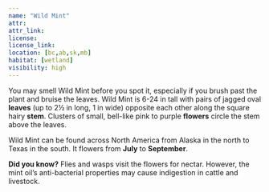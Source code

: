 ```yaml
---
name: "Wild Mint"
attr: 
attr_link: 
license: 
license_link: 
location: [bc,ab,sk,mb]
habitat: [wetland]
visibility: high 
---
```

You may smell Wild Mint before you spot it, especially if you brush past the plant and bruise the leaves. Wild Mint is 6-24 in tall with pairs of jagged oval **leaves** (up to 2½ in long, 1 in wide) opposite each other along the square hairy **stem**. Clusters of small, bell-like pink to purple **flowers** circle the stem above the leaves.

Wild Mint can be found across North America from Alaska in the north to Texas in the south. It flowers from **July** to **September**.

**Did you know?** Flies and wasps visit the flowers for nectar. However, the mint oil’s anti-bacterial properties may cause indigestion in cattle and livestock.

